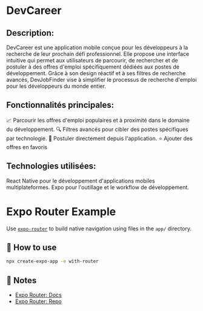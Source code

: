 # DevCareer

## Description:

DevCareer est une application mobile conçue pour les développeurs à la recherche de leur prochain défi professionnel. Elle propose une interface intuitive qui permet aux utilisateurs de parcourir, de rechercher et de postuler à des offres d'emploi spécifiquement dédiées aux postes de développement. Grâce à son design réactif et à ses filtres de recherche avancés, DevJobFinder vise à simplifier le processus de recherche d'emploi pour les développeurs du monde entier.

## Fonctionnalités principales:

📈 Parcourir les offres d'emploi populaires et à proximité dans le domaine du développement.
🔍 Filtres avancés pour cibler des postes spécifiques par technologie.
🚀 Postuler directement depuis l'application.
⭐ Ajouter des offres en favoris

## Technologies utilisées:

React Native pour le développement d'applications mobiles multiplateformes.
Expo pour l'outillage et le workflow de développement.

# Expo Router Example

Use [`expo-router`](https://expo.github.io/router) to build native navigation using files in the `app/` directory.

## 🚀 How to use

```sh
npx create-expo-app -e with-router
```

## 📝 Notes

- [Expo Router: Docs](https://expo.github.io/router)
- [Expo Router: Repo](https://github.com/expo/router)
